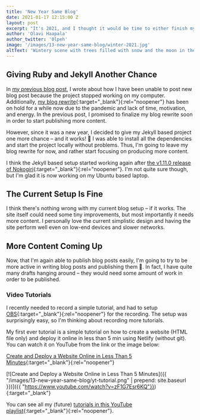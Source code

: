 ```yaml
---
title: 'New Year Same Blog'
date: 2021-01-17 12:15:00 Z
layout: post
excerpt: "It's 2021, and I thought it would be time to either finish my blog rewrite or try if the old setup would work."
author: 'Olavi Haapala'
author_twitter: '0lpeh'
image: '/images/13-new-year-same-blog/winter-2021.jpg'
altText: 'Wintery scene with trees filled with snow and the moon in the background on a blue sky.'
---
```


## Giving Ruby and Jekyll Another Chance

In [my previous blog post](/2020/12/08/one-year-since-last-post.html), I wrote about how I have been unable to post new blog post because the project stopped working on my computer. Additionally, [my blog rewrite](https://github.com/olpeh/olpeh.github.io/pull/6){:target="\_blank"}{:rel="noopener"} has been on hold for a while now due to the pandemic and lack of time, motivation, and energy. In the previous post, I promised to finalize my blog rewrite soon in order to start publishing more content.

However, since it was a new year, I decided to give my Jekyll based project one more chance – and it works! 🎉 I was able to install all the dependencies and start the project locally without problems. Thus, I'm going to leave my blog rewrite for now, and rather start focusing on producing more content.

I think the Jekyll based setup started working again after [the v1.11.0 release of Nokogiri](https://github.com/sparklemotion/nokogiri/releases/tag/v1.11.0){:target="\_blank"}{:rel="noopener"}. I'm not quite sure though, but I'm glad it is now working on my Ubuntu based laptop.

## The Current Setup Is Fine

I think there's nothing wrong with my current blog setup – if it works. The site itself could need some tiny improvements, but most importantly it needs more content. I personally love the current simplistic design and having the site perform well even on low-end devices and slower networks.

## More Content Coming Up

Now, that I'm again able to publish blog posts easily, I'm going to try to be more active in writing blog posts and publishing them 🤞. In fact, I have quite many drafts hanging around – they would need some amount of work in order to be published.

### Video Tutorials

I recently needed to record a simple tutorial, and had to setup [OBS](https://obsproject.com/){:target="\_blank"}{:rel="noopener"} for the recording. The setup was surprisingly easy, so I'm thinking about recording more tutorials.

My first ever tutorial is a simple tutorial on how to create a website (HTML file only) and deploy it online in less than 5 min using Netlify (without git). You can watch it on YouTube from the link or the image below:

[Create and Deploy a Website Online in Less Than 5 Minutes](https://www.youtube.com/watch?v=zF1G7Esr6KQ){:target="\_blank"}{:rel="noopener"}

[![Create and Deploy a Website Online in Less Than 5 Minutes]({{ "/images/13-new-year-same-blog/yt-tutorial.png" | prepend: site.baseurl }})]({{ "https://www.youtube.com/watch?v=zF1G7Esr6KQ"}}){:target="\_blank"}

You can see all my (future) [tutorials in this YouTube playlist](https://www.youtube.com/playlist?list=PLq4z0Z9xSmmDnSuEjjAgnMmt_cA10fgId){:target="\_blank"}{:rel="noopener"}.
